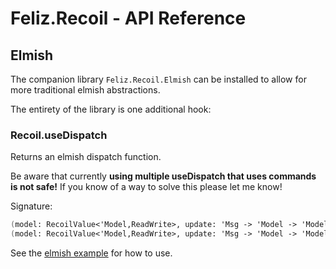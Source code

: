 # Feliz.Recoil - API Reference

## Elmish

The companion library `Feliz.Recoil.Elmish` can be installed to allow
for more traditional elmish abstractions.

The entirety of the library is one additional hook:

### Recoil.useDispatch

Returns an elmish dispatch function.

Be aware that currently **using multiple useDispatch that uses commands is not safe!**
If you know of a way to solve this please let me know!

Signature:
```fs
(model: RecoilValue<'Model,ReadWrite>, update: 'Msg -> 'Model -> 'Model) -> ('Msg -> unit)
(model: RecoilValue<'Model,ReadWrite>, update: 'Msg -> 'Model -> 'Model * Cmd<'Msg>) -> ('Msg -> unit)
```

See the [elmish example](https://shmew.github.io/Feliz.Recoil/#/Recoil/Examples/Elmish) for how to use.
